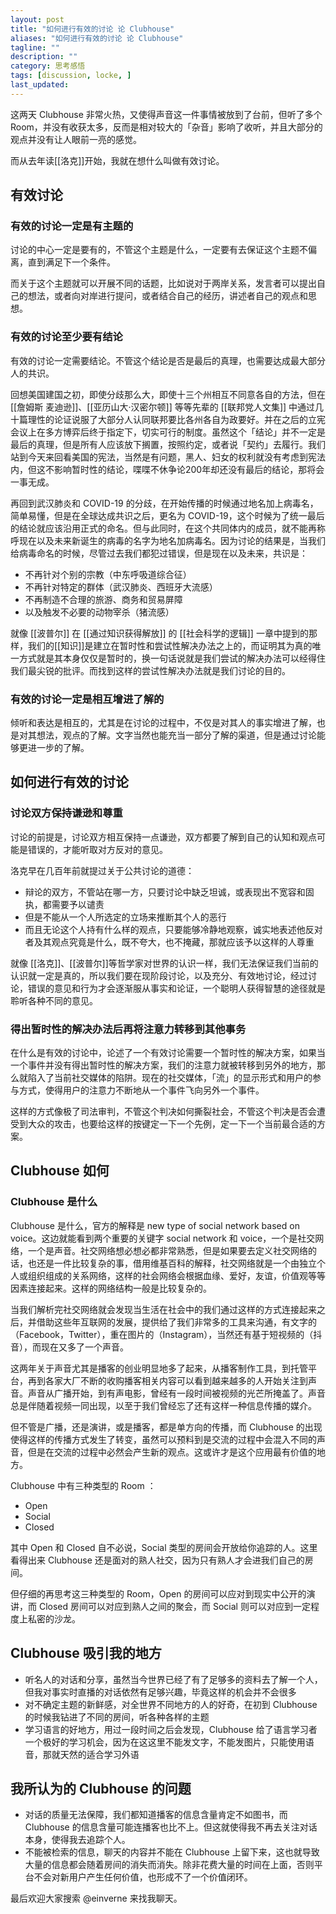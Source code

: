 ```yaml
---
layout: post
title: "如何进行有效的讨论 论 Clubhouse"
aliases: "如何进行有效的讨论 论 Clubhouse"
tagline: ""
description: ""
category: 思考感悟
tags: [discussion, locke, ]
last_updated: 
---
```



这两天 Clubhouse 非常火热，又使得声音这一件事情被放到了台前，但听了多个 Room，并没有收获太多，反而是相对较大的「杂音」影响了收听，并且大部分的观点并没有让人眼前一亮的感觉。

而从去年读[[洛克]]开始，我就在想什么叫做有效讨论。

## 有效讨论

### 有效的讨论一定是有主题的
讨论的中心一定是要有的，不管这个主题是什么，一定要有去保证这个主题不偏离，直到满足下一个条件。

而关于这个主题就可以开展不同的话题，比如说对于两岸关系，发言者可以提出自己的想法，或者向对岸进行提问，或者结合自己的经历，讲述者自己的观点和思想。

### 有效的讨论至少要有结论
有效的讨论一定需要结论。不管这个结论是否是最后的真理，也需要达成最大部分人的共识。

回想美国建国之初，即使分歧那么大，即使十三个州相互不同意各自的方法，但在 [[詹姆斯 麦迪逊]]、[[亚历山大·汉密尔顿]] 等等先辈的 [[联邦党人文集]] 中通过几十篇理性的论证说服了大部分人认同联邦要比各州各自为政要好。并在之后的立宪会议上在多方博弈后终于指定下，切实可行的制度。虽然这个「结论」并不一定是最后的真理，但是所有人应该放下搁置，按照约定，或者说「契约」去履行。我们站到今天来回看美国的宪法，当然是有问题，黑人、妇女的权利就没有考虑到宪法内，但这不影响暂时性的结论，喋喋不休争论200年却还没有最后的结论，那将会一事无成。

再回到武汉肺炎和 COVID-19 的分歧，在开始传播的时候通过地名加上病毒名，简单易懂，但是在全球达成共识之后，更名为 COVID-19，这个时候为了统一最后的结论就应该沿用正式的命名。但与此同时，在这个共同体内的成员，就不能再称呼现在以及未来新诞生的病毒的名字为地名加病毒名。因为讨论的结果是，当我们给病毒命名的时候，尽管过去我们都犯过错误，但是现在以及未来，共识是：

- 不再针对个别的宗教（中东呼吸道综合征）
- 不再针对特定的群体（武汉肺炎、西班牙大流感）
- 不再制造不合理的旅游、商务和贸易屏障
- 以及触发不必要的动物宰杀（猪流感）
 

就像 [[波普尔]] 在 [[通过知识获得解放]] 的 [[社会科学的逻辑]] 一章中提到的那样，我们的[[知识]]是建立在暂时性和尝试性解决办法之上的，而证明其为真的唯一方式就是其本身仅仅是暂时的，换一句话说就是我们尝试的解决办法可以经得住我们最尖锐的批评。而找到这样的尝试性解决办法就是我们讨论的目的。

### 有效的讨论一定是相互增进了解的
倾听和表达是相互的，尤其是在讨论的过程中，不仅是对其人的事实增进了解，也是对其想法，观点的了解。文字当然也能充当一部分了解的渠道，但是通过讨论能够更进一步的了解。

## 如何进行有效的讨论

### 讨论双方保持谦逊和尊重

讨论的前提是，讨论双方相互保持一点谦逊，双方都要了解到自己的认知和观点可能是错误的，才能听取对方反对的意见。

洛克早在几百年前就提过关于公共讨论的道德：

- 辩论的双方，不管站在哪一方，只要讨论中缺乏坦诚，或表现出不宽容和固执，都需要予以谴责
- 但是不能从一个人所选定的立场来推断其个人的恶行
- 而且无论这个人持有什么样的观点，只要能够冷静地观察，诚实地表述他反对者及其观点究竟是什么，既不夸大，也不掩藏，那就应该予以这样的人尊重

 
就像 [[洛克]]、[[波普尔]]等哲学家对世界的认识一样，我们无法保证我们当前的认识就一定是真的，所以我们要在现阶段讨论，以及充分、有效地讨论，经过讨论，错误的意见和行为才会逐渐服从事实和论证，一个聪明人获得智慧的途径就是聆听各种不同的意见。


### 得出暂时性的解决办法后再将注意力转移到其他事务
在什么是有效的讨论中，论述了一个有效讨论需要一个暂时性的解决方案，如果当一个事件并没有得出暂时性的解决方案，我们的注意力就被转移到另外的地方，那么就陷入了当前社交媒体的陷阱。现在的社交媒体，「流」的显示形式和用户的参与方式，使得用户的注意力不断地从一个事件飞向另外一个事件。

这样的方式像极了司法审判，不管这个判决如何撕裂社会，不管这个判决是否会遭受到大众的攻击，也要给这样的按键定一下一个先例，定一下一个当前最合适的方案。

## Clubhouse 如何

### Clubhouse 是什么
Clubhouse 是什么，官方的解释是 new type of social network based on voice。这边就能看到两个重要的关键字  social network 和 voice，一个是社交网络，一个是声音。社交网络想必想必都非常熟悉，但是如果要去定义社交网络的话，也还是一件比较复杂的事，借用维基百科的解释，社交网络就是一个由独立个人或组织组成的关系网络，这样的社会网络会根据血缘、爱好，友谊，价值观等等因素连接起来。这样的网络结构一般是比较复杂的。

当我们解析完社交网络就会发现当生活在社会中的我们通过这样的方式连接起来之后，并借助这些年互联网的发展，提供给了我们非常多的工具来沟通，有文字的（Facebook，Twitter），重在图片的（Instagram），当然还有基于短视频的（抖音），而现在又多了一个声音。

这两年关于声音尤其是播客的创业明显地多了起来，从播客制作工具，到托管平台，再到各家大厂不断的收购播客相关内容可以看到越来越多的人开始关注到声音。声音从广播开始，到有声电影，曾经有一段时间被视频的光芒所掩盖了。声音总是伴随着视频一同出现，以至于我们曾经忘了还有这样一种信息传播的媒介。

但不管是广播，还是演讲，或是播客，都是单方向的传播，而 Clubhouse 的出现使得这样的传播方式发生了转变，虽然可以预料到是交流的过程中会混入不同的声音，但是在交流的过程中必然会产生新的观点。这或许才是这个应用最有价值的地方。

Clubhouse 中有三种类型的 Room ：

- Open
- Social
- Closed

其中 Open 和 Closed 自不必说，Social 类型的房间会开放给你追踪的人。这里看得出来 Clubhouse 还是面对的熟人社交，因为只有熟人才会进我们自己的房间。

但仔细的再思考这三种类型的 Room，Open 的房间可以应对到现实中公开的演讲，而 Closed 房间可以对应到熟人之间的聚会，而 Social 则可以对应到一定程度上私密的沙龙。

## Clubhouse 吸引我的地方

- 听名人的对话和分享，虽然当今世界已经了有了足够多的资料去了解一个人，但我对事实时直播的对话依然有足够兴趣，毕竟这样的机会并不会很多
- 对不确定主题的新鲜感，对全世界不同地方的人的好奇，在初到 Clubhouse 的时候我钻进了不同的房间，听各种各样的主题
- 学习语言的好地方，用过一段时间之后会发现，Clubhouse 给了语言学习者一个极好的学习机会，因为在这这里不能发文字，不能发图片，只能使用语音，那就天然的适合学习外语

## 我所认为的 Clubhouse 的问题

- 对话的质量无法保障，我们都知道播客的信息含量肯定不如图书，而 Clubhouse 的信息含量可能连播客也比不上。但这就使得我不再去关注对话本身，使得我去追踪个人。
- 不能被检索的信息，聊天的内容并不能在 Clubhouse 上留下来，这也就导致大量的信息都会随着房间的消失而消失。除非花费大量的时间在上面，否则平台不会对新用户产生任何价值，也形成不了一个价值闭环。


最后欢迎大家搜索 @einverne 来找我聊天。
